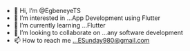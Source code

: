 - 👋 Hi, I’m @EgbeneyeTS
- 👀 I’m interested in ...App Development using Flutter
- 🌱 I’m currently learning ...Flutter
- 💞️ I’m looking to collaborate on ...any software development
- 📫 How to reach me ...ESunday980@gmail.com

<!---
EgbeneyeTS/EgbeneyeTS is a ✨ special ✨ repository because its `README.md` (this file) appears on your GitHub profile.
You can click the Preview link to take a look at your changes.
--->
